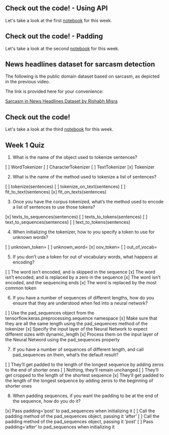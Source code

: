 ## Check out the code! - Using API
Let's take a look at the first [notebook](https://colab.research.google.com/github/lmoroney/dlaicourse/blob/master/TensorFlow%20In%20Practice/Course%203%20-%20NLP/Course%203%20-%20Week%201%20-%20Lesson%201.ipynb) for this week.

## Check out the code! - Padding
Let's take a look at the second [notebook](https://colab.research.google.com/github/lmoroney/dlaicourse/blob/master/TensorFlow%20In%20Practice/Course%203%20-%20NLP/Course%203%20-%20Week%201%20-%20Lesson%202.ipynb#scrollTo=rX8mhOLljYeM) for this week.

## News headlines dataset for sarcasm detection
The following is the public domain dataset based on sarcasm, as depicted in the previous video.

The link is provided here for your convenience:

[Sarcasm in News Headlines Dataset by Rishabh Misra](https://rishabhmisra.github.io/publications/)

## Check out the code!
Let's take a look at the third [notebook](https://colab.research.google.com/github/lmoroney/dlaicourse/blob/master/TensorFlow%20In%20Practice/Course%203%20-%20NLP/Course%203%20-%20Week%201%20-%20Lesson%203.ipynb) for this week.

## Week 1 Quiz

1. What is the name of the object used to tokenize sentences?

[ ] WordTokenizer
[ ] CharacterTokenizer
[ ] TextTokenizer
[x] Tokenizer

2. What is the name of the method used to tokenize a list of sentences?

[ ] tokenize(sentences)
[ ] tokenize_on_text(sentences)
[ ] fit_to_text(sentences)
[x] fit_on_texts(sentences)

3. Once you have the corpus tokenized, what’s the method used to encode a list of sentences to use those tokens?

[x] texts_to_sequences(sentences)
[ ] texts_to_tokens(sentences)
[ ] text_to_sequences(sentences)
[ ] text_to_tokens(sentences)

4. When initializing the tokenizer, how to you specify a token to use for unknown words?

[ ] unknown_token=<Token>
[ ] unknown_word=<Token>
[x] oov_token=<Token>
[ ] out_of_vocab=<Token>

5. If you don’t use a token for out of vocabulary words, what happens at encoding?

[ ] The word isn’t encoded, and is skipped in the sequence
[x] The word isn’t encoded, and is replaced by a zero in the sequence
[x] The word isn’t encoded, and the sequencing ends
[x] The word is replaced by the most common token

6. If you have a number of sequences of different lengths, how do you ensure that they are understood when fed into a neural network?

[ ] Use the pad_sequences object from the tensorflow.keras.preprocessing.sequence namespace
[x] Make sure that they are all the same length using the pad_sequences method of the tokenizer
[x] Specify the input layer of the Neural Network to expect different sizes with dynamic_length
[x] Process them on the input layer of the Neural Netword using the pad_sequences property

7. If you have a number of sequences of different length, and call pad_sequences on them, what’s the default result?

[ ] They’ll get padded to the length of the longest sequence by adding zeros to the end of shorter ones
[ ] Nothing, they’ll remain unchanged
[ ] They’ll get cropped to the length of the shortest sequence
[x] They’ll get padded to the length of the longest sequence by adding zeros to the beginning of shorter ones

8. When padding sequences, if you want the padding to be at the end of the sequence, how do you do it?

[x] Pass padding=’post’ to pad_sequences when initializing it
[ ] Call the padding method of the pad_sequences object, passing it ‘after’
[ ] Call the padding method of the pad_sequences object, passing it ‘post’
[ ] Pass padding=’after’ to pad_sequences when initializing it

